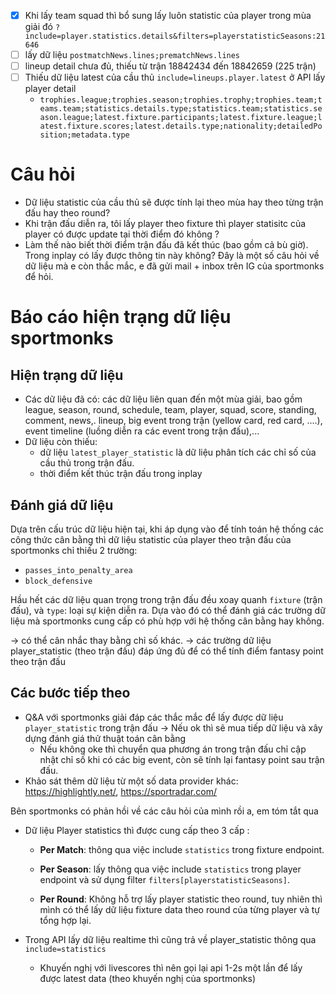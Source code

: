  - [x] Khi lấy team squad thì bổ sung lấy luôn statistic của player trong mùa giải đó `?include=player.statistics.details&filters=playerstatisticSeasons:21646`
- [ ] lấy dữ liệu `postmatchNews.lines;prematchNews.lines`
- [ ] lineup detail chưa đủ, thiếu từ trận 18842434 đến 18842659 (225 trận)
- [ ] Thiếu dữ liệu latest của cầu thủ `include=lineups.player.latest` ở API lấy player detail
	- `trophies.league;trophies.season;trophies.trophy;trophies.team;teams.team;statistics.details.type;statistics.team;statistics.season.league;latest.fixture.participants;latest.fixture.league;latest.fixture.scores;latest.details.type;nationality;detailedPosition;metadata.type`


# Câu hỏi
- Dữ liệu statistic của cầu thủ sẽ được tính lại theo mùa hay theo từng trận đấu hay theo round?
- Khi trận đấu diễn ra, tôi lấy player theo fixture thì player statisitc của player có được update tại thời điểm đó không ?
- Làm thế nào biết thời điểm trận đấu đã kết thúc (bao gồm cả bù giờ). Trong inplay có lấy được thông tin này không?
Đây là một số câu hỏi về dữ liệu mà e còn thắc mắc, e đã gửi mail + inbox trên IG của sportmonks để hỏi.



  
 # Báo cáo hiện trạng dữ liệu sportmonks
 ## Hiện trạng dữ liệu
- Các dữ liệu đã có: các dữ liệu liên quan đến một mùa giải, bao gồm league, season, round, schedule, team, player, squad, score, standing, comment, news,. lineup,  big event trong trận (yellow card, red card, ....), event timeline (luồng diễn ra các event trong trận đấu),... 
- Dữ liệu còn thiếu: 
	- dữ liệu `latest_player_statistic` là dữ liệu phân tích các chỉ số của cầu thủ trong trận đấu.
	- thời điểm kết thúc trận đấu trong inplay
## Đánh giá dữ liệu
Dựa trên cấu trúc dữ liệu hiện tại, khi áp dụng vào để tính toán hệ thống các công thức cân bằng thì dữ liệu statistic của player theo trận đấu của sportmonks chỉ thiếu 2 trường:
- `passes_into_penalty_area`
- `block_defensive`


Hầu hết các dữ liệu quan trọng trong trận đấu đều xoay quanh `fixture` (trận đấu), và `type`: loại sự kiện diễn ra. Dựa vào đó có thể đánh giá các trường dữ liệu mà sportmonks cung cấp có phù hợp với hệ thống cân bằng hay không.

→ có thể cân nhắc thay bằng chỉ số khác.
→ các trường dữ liệu player_statistic (theo trận đấu) đáp ứng đủ để có thể tính điểm fantasy point theo trận đấu

## Các bước tiếp theo
- Q&A với sportmonks giải đáp các thắc mắc để lấy được dữ liệu `player_statistic` trong trận đấu → Nếu ok thì sẽ mua tiếp dữ liệu và xây dựng đánh giá thử thuật toán cân bằng
	- Nếu không oke thì chuyển qua phương án trong trận đấu chỉ cập nhật chỉ số khi có các big event, còn sẽ tính lại fantasy point sau trận đấu.
- Khảo sát thêm dữ liệu từ một số data provider khác: https://highlightly.net/, https://sportradar.com/ 

Bên sportmonks có phản hồi về các câu hỏi của mình rồi a, em tóm tắt qua
- Dữ liệu Player statistics thì được cung cấp theo 3 cấp :

	-   **Per Match**: thông qua việc include  `statistics`  trong fixture endpoint.
	    
	-   **Per Season**: lấy thông qua việc include  `statistics`  trong player endpoint và sử dụng filter  `filters[playerstatisticSeasons]`.
	    
	-   **Per Round**: Không hỗ trợ lấy player statistic theo round, tuy nhiên thì mình có thể lấy dữ liệu fixture data theo round của từng player và tự tổng hợp lại.
- Trong  API lấy dữ liệu realtime thì cũng trả về player_statistic thông qua `include=statistics` 
	- Khuyến nghị với livescores thì nên gọi lại api 1-2s một lần để lấy được latest data (theo khuyến nghị của sportmonks)
<!--stackedit_data:
eyJoaXN0b3J5IjpbLTE2MTU3NzYyMzUsLTcwODg5Nzk5NiwtMT
gwMTA0OTQ5MSwtMTkxNjM4NDkxNiwtMTU5MDE2NTEyNywtMjA4
OTM2MjM0OCwtMjA2ODUxMTM1MSwtMTM0MzQxODUwOCwxNDgxND
k4MjExLC05MTAxMDc1MjMsMjExNTkyNDc1MCw1NDEzMzcwNjks
NDc1NTQyNjY0LDY0MzM4Mjk4NSwzNjMyODQwMjAsMTMxNzM3Mz
g5MSwxODkwMTk5MDQ5LDEyMTk2NDQyOTksMTczNDA2MjU4OCw1
MzQ2MDMxOTddfQ==
-->